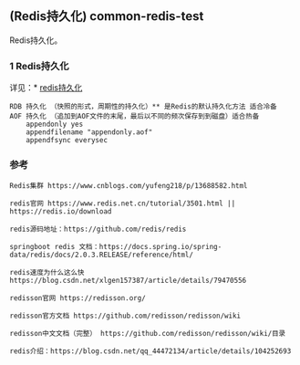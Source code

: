 ##  (Redis持久化) common-redis-test

Redis持久化。

### 1 Redis持久化

详见：* [redis持久化](https://github.com/zlk-github/common-test/blob/master/common-redis-test/README-PERSISTENCE.md#redis持久化)

    RDB 持久化 （快照的形式，周期性的持久化）** 是Redis的默认持久化方法 适合冷备
    AOF 持久化 （追加到AOF文件的末尾，最后以不同的频次保存到到磁盘）适合热备
        appendonly yes
        appendfilename "appendonly.aof"
        appendfsync everysec

### 参考

    Redis集群 https://www.cnblogs.com/yufeng218/p/13688582.html

    redis官网 https://www.redis.net.cn/tutorial/3501.html || https://redis.io/download
    
    redis源码地址：https://github.com/redis/redis
    
    springboot redis 文档：https://docs.spring.io/spring-data/redis/docs/2.0.3.RELEASE/reference/html/

    redis速度为什么这么快 https://blog.csdn.net/xlgen157387/article/details/79470556

    redisson官网 https://redisson.org/

    redisson官方文档 https://github.com/redisson/redisson/wiki

    redisson中文文档（完整） https://github.com/redisson/redisson/wiki/目录

    redis介绍：https://blog.csdn.net/qq_44472134/article/details/104252693

